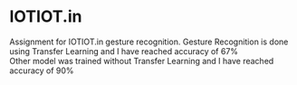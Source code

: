 # IOTIOT.in
Assignment for IOTIOT.in gesture recognition.
Gesture Recognition is done using Transfer Learning and I have reached accuracy of 67%  
Other model was trained without Transfer Learning and I have reached accuracy of 90%
